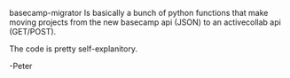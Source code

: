 basecamp-migrator Is basically a bunch of python functions that make moving 
projects from the new basecamp api (JSON) to an activecollab api (GET/POST).

The code is pretty self-explanitory.

-Peter
